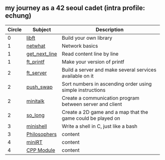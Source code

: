 ## my journey as a 42 seoul cadet (intra profile: echung)

| Circle | Subject | Description |
| ------- | ------- | ------- |
| 0 | [libft](https://github.com/euiminnn/Born-to-code/tree/master/libft) | Build your own library |
| 1 | [netwhat](https://github.com/euiminnn/Born-to-code/tree/master/netwhat) | Network basics |
| 1 | [get_next_line](https://github.com/euiminnn/Born-to-code/tree/master/get_next_line) | Read content line by line |
| 1 | [ft_printf](https://github.com/euiminnn/Born-to-code/tree/master/printf) | Make your version of printf |
| 2 | [ft_server](https://github.com/euiminnn/Born-to-code/tree/master/server) | Build a server and make several services available on it |
| 2 | [push_swap](https://github.com/euiminnn/Born-to-code/tree/master/push_swap) | Sort numbers in ascending order using simple instructions |
| 2 | [minitalk](https://github.com/euiminnn/Born-to-code/tree/master/minitalk) | Create a communication program between server and client |
| 2 | [so_long](https://github.com/euiminnn/Born-to-code/tree/master/so_long) | Create a 2D game and a map that the game could be played on |
| 3 | [minishell](https://github.com/euiminnn/Born-to-code/tree/master/minishell) | Write a shell in C, just like a bash |
| 3 | [Philosophers]() | content |
| 4 | [miniRT]() | content |
| 4 | [CPP Module]() | content |
